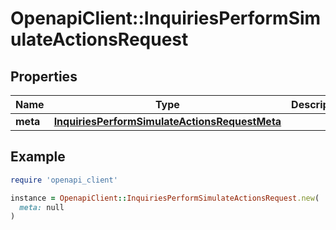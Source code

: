 # OpenapiClient::InquiriesPerformSimulateActionsRequest

## Properties

| Name | Type | Description | Notes |
| ---- | ---- | ----------- | ----- |
| **meta** | [**InquiriesPerformSimulateActionsRequestMeta**](InquiriesPerformSimulateActionsRequestMeta.md) |  |  |

## Example

```ruby
require 'openapi_client'

instance = OpenapiClient::InquiriesPerformSimulateActionsRequest.new(
  meta: null
)
```

